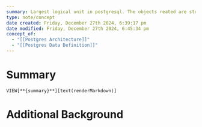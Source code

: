 ```yaml
---
summary: Largest logical unit in postgresql. The objects reated are stored in the table space. When creating a database object, you must specify the tablespace of the object. There are two default database catalogs.
type: note/concept
date created: Friday, December 27th 2024, 6:39:17 pm
date modified: Friday, December 27th 2024, 6:45:34 pm
concept_of:
  - "[[Postgres Architecture]]"
  - "[[Postgres Data Definition]]"
---
```

# Summary
`VIEW[**{summary}**][text(renderMarkdown)]`

# Additional Background